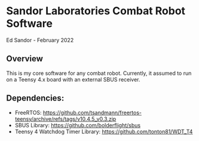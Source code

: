 # Sandor Laboratories Combat Robot Software
Ed Sandor - February 2022

## Overview
This is my core software for any combat robot.  Currently, it assumed to run on a Teensy 4.x board with an external SBUS receiver.

## Dependencies:
- FreeRTOS: https://github.com/tsandmann/freertos-teensy/archive/refs/tags/v10.4.5_v0.3.zip
- SBUS Library: https://github.com/bolderflight/sbus
- Teensy 4 Watchdog Timer Library: https://github.com/tonton81/WDT_T4